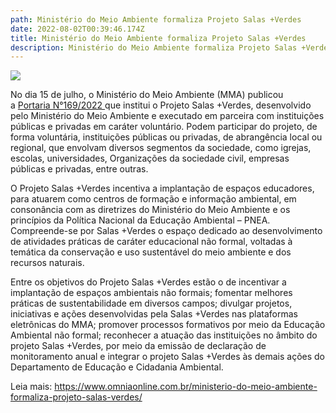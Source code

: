```yaml
---
path: Ministério do Meio Ambiente formaliza Projeto Salas +Verdes
date: 2022-08-02T00:39:46.174Z
title: Ministério do Meio Ambiente formaliza Projeto Salas +Verdes
description: Ministério do Meio Ambiente formaliza Projeto Salas +Verdes
---
```

<!--StartFragment-->

![](https://www.omniaonline.com.br/wp-content/uploads/2022/08/Site-LinkedIn-Facebook-2.png)

No dia 15 de julho, o Ministério do Meio Ambiente (MMA) publicou a [Portaria N°169/2022 ](https://in.gov.br/en/web/dou/-/portaria-gm/mma-n-169-de-13-de-julho-de-2022-415449819)que institui o Projeto Salas +Verdes, desenvolvido pelo Ministério do Meio Ambiente e executado em parceira com instituições públicas e privadas em caráter voluntário. Podem participar do projeto, de forma voluntária, instituições públicas ou privadas, de abrangência local ou regional, que envolvam diversos segmentos da sociedade, como igrejas, escolas, universidades, Organizações da sociedade civil, empresas públicas e privadas, entre outras.

O Projeto Salas +Verdes incentiva a implantação de espaços educadores, para atuarem como centros de formação e informação ambiental, em consonância com as diretrizes do Ministério do Meio Ambiente e os princípios da Política Nacional da Educação Ambiental – PNEA. Compreende-se por Salas +Verdes o espaço dedicado ao desenvolvimento de atividades práticas de caráter educacional não formal, voltadas à temática da conservação e uso sustentável do meio ambiente e dos recursos naturais.

Entre os objetivos do Projeto Salas +Verdes estão o de incentivar a implantação de espaços ambientais não formais; fomentar melhores práticas de sustentabilidade em diversos campos; divulgar projetos, iniciativas e ações desenvolvidas pela Salas +Verdes nas plataformas eletrônicas do MMA; promover processos formativos por meio da Educação Ambiental não formal; reconhecer a atuação das instituições no âmbito do projeto Salas +Verdes, por meio da emissão de declaração de monitoramento anual e integrar o projeto Salas +Verdes às demais ações do Departamento de Educação e Cidadania Ambiental.

Leia mais: https://www.omniaonline.com.br/ministerio-do-meio-ambiente-formaliza-projeto-salas-verdes/

<!--EndFragment-->